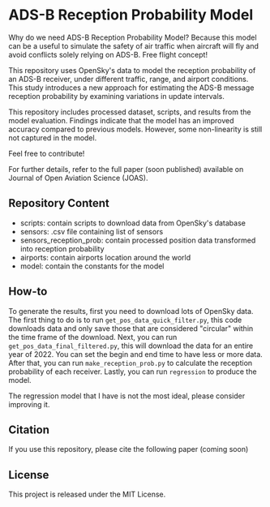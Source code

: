 # ADS-B Reception Probability Model

Why do we need ADS-B Reception Probability Model? Because this model can be a useful to simulate the safety of air traffic when aircraft will fly and avoid conflicts solely relying on ADS-B. Free flight concept!

This repository uses OpenSky's data to model the reception probability of an ADS-B receiver, under different traffic, range, and airport conditions. This study introduces a new approach for estimating the ADS-B message reception probability by examining variations in update intervals.

This repository includes processed dataset, scripts, and results from the model evaluation. Findings indicate that the model has an improved accuracy compared to previous models. However, some non-linearity is still not captured in the model.

Feel free to contribute!

For further details, refer to the full paper (soon published) available on Journal of Open Aviation Science (JOAS).

## Repository Content
- scripts: contain scripts to download data from OpenSky's database
- sensors: .csv file containing list of sensors
- sensors_reception_prob: contain processed position data transformed into reception probability
- airports: contain airports location around the world
- model: contain the constants for the model

## How-to
To generate the results, first you need to download lots of OpenSky data. The first thing to do is to run `get_pos_data_quick_filter.py`, this code downloads data and only save those that are considered "circular" within the time frame of the download. Next, you can run `get_pos_data_final_filtered.py`, this will download the data for an entire year of 2022. You can set the begin and end time to have less or more data. After that, you can run `make_reception_prob.py` to calculate the reception probability of each receiver. Lastly, you can run `regression` to produce the model.

The regression model that I have is not the most ideal, please consider improving it.

## Citation

If you use this repository, please cite the following paper (coming soon)

## License

This project is released under the MIT License.
